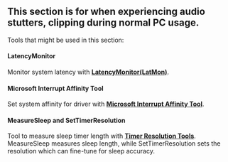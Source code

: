 ## This section is for when experiencing audio stutters, clipping during normal PC usage.

Tools that might be used in this section:

#### LatencyMonitor

Monitor system latency with [**LatencyMonitor(LatMon)**](https://www.resplendence.com/latencymon).

#### Microsoft Interrupt Affinity Tool

Set system affinity for driver with [**Microsoft Interrupt Affinity Tool**](https://www.techpowerup.com/download/microsoft-interrupt-affinity-tool/).

#### MeasureSleep and SetTimerResolution

Tool to measure sleep timer length with [**Timer Resolution Tools**](https://github.com/amitxv/TimerResolution). MeasureSleep measures sleep length, while SetTimerResolution sets the resolution which can fine-tune for sleep accuracy.
